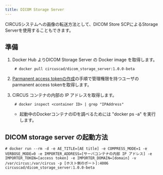 ```yaml
---
title: DICOM Storage Server
---
```


CIRCUSシステムへの画像の転送方法として、DICOM Store SCPによるStorage Serverを使用することもできます。

## 準備

1. Docker Hub よりDICOM Storage Server の Docker image を取得します。

        # docker pull circuscad/dicom_storage_server:1.0.0-beta

1. [Parmanent access tokenの作成](access-token.md)の手順で管理権限を持つユーザのparmanent access tokenを取得します。

1. CIRCUS コンテナの内部の IP アドレスを取得します。

        # docker inspect <container ID> | grep "IPAddress"

      - 起動中のDockerコンテナのIDを調べるためには "docker ps -a" を実行します。  

## DICOM storage server の起動方法

    # docker run --rm -d -e AE_TITLE=[AE title] -e COMPRESS_MODE=1 -e VERBOSE_MODE=0 -e IMPORTER_ADDRESS=[サーバコンテナの内部 IP アドレス] -e IMPORTER_TOKEN=[access token] -e IMPORTER_DOMAIN=[domain] -v /var/circus:/var/circus -p [ホスト側のポート]:4006 circuscad/dicom_storage_server:1.0.0-beta

